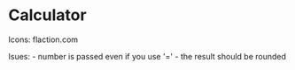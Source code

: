 # Calculator

Icons: flaction.com

Isues: - number is passed even if you use '=' - the result should be rounded
